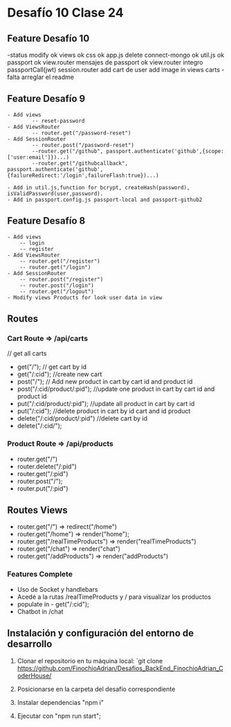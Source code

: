 # Desafío 10 Clase 24

## Feature Desafío 10
-status  modify
    ok  views
    ok  css
    ok  app.js delete connect-mongo
    ok  util.js
    ok  passport
    ok  view.router mensajes de passport 
    ok  view.router integro passportCall(jwt)
    session.router
    add cart de user
    add image in views carts
    -falta
    arreglar el readme

## Feature Desafío 9

    - Add views
            -- reset-password
    - Add ViewsRouter
            -- router.get("/password-reset")
    - Add SessionRouter
            -- router.post("/password-reset")
            --router.get("/github", passport.authenticate('github',{scope:['user:email']})...)
            --router.get("/githubcallback", passport.authenticate('github',{failureRedirect:'/login',failureFlash:true})...)
    
    - Add in util.js,function for bcrypt, createHash(password), isValidPassword(user,password).
    - Add in passport.config.js passport-local and passport-github2

## Feature Desafío 8

    - Add views 
        -- login
        -- register 
    - Add ViewsRouter
        -- router.get("/register")
        -- router.get("/login")
    - Add SessionRouter
        -- router.post("/register")
        -- router.post("/login")
        -- router.get("/logout")
    - Modify views Products for look user data in view

## Routes

### Cart Route => /api/carts

// get all carts

- get("/");
// get cart by id
- get("/:cid");
//create new cart
- post("/");
// Add new product in cart by cart id and product id
- post("/:cid/product/:pid");
//update one product in cart by cart id and product id
- put("/:cid/product/:pid");
//update all product in cart by cart id
- put("/:cid");
//delete product in cart by  id cart and id product
- delete("/:cid/product/:pid")
//delete cart by id
- delete("/:cid/");

### Product Route => /api/products

- router.get("/")
- router.delete("/:pid")
- router.get("/:pid")
- router.post("/");
- router.put("/:pid")

## Routes Views

- router.get("/") => redirect("/home")
- router.get("/home") => render("home");
- router.get("/realTimeProducts") => render("realTimeProducts")
- router.get("/chat") => render("chat")
- router.get("/addProducts") => render("addProducts")

### Features Complete

- Uso de Socket y handlebars
- Acedé a la rutas /realTimeProducts y / para visualizar los productos
- populate in - get("/:cid");
- Chatbot in /chat

## Instalación y configuración del entorno de desarrollo

1. Clonar el repositorio en tu máquina local: `git clone <https://github.com/FinochioAdrian/Desafios_BackEnd_FinochioAdrian_CoderHouse/>

2. Posicionarse en la carpeta del desafío correspondiente

3. Instalar dependencias "npm i"

4. Ejecutar con "npm run start";
